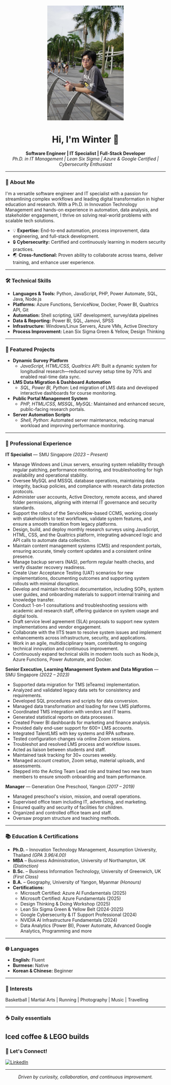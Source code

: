 <!-- Profile image -->
<p align="center">
  <img src="WhatsApp Image 2025-05-30 at 03.04.07_8ea920e8.jpg" width="240" alt="wandernust profile image">
</p>

<h1 align="center">Hi, I'm Winter 👋</h1>
<p align="center">
  <b>Software Engineer | IT Specialist | Full-Stack Developer</b><br>
  <i>Ph.D. in IT Management | Lean Six Sigma | Azure & Google Certified | Cybersecurity Enthusiast</i>
</p>

---

### 🚀 About Me

I'm a versatile software engineer and IT specialist with a passion for streamlining complex workflows and leading digital transformation in higher education and research. With a Ph.D. in Innovation Technology Management and hands-on experience in automation, data analysis, and stakeholder engagement, I thrive on solving real-world problems with scalable tech solutions.

- 💡 **Expertise:** End-to-end automation, process improvement, data engineering, and full-stack development.
- 🔒 **Cybersecurity:** Certified and continuously learning in modern security practices.
- 🌏 **Cross-functional:** Proven ability to collaborate across teams, deliver training, and enhance user experience.

---

### 🛠️ Technical Skills

- **Languages & Tools:** Python, JavaScript, PHP, Power Automate, SQL, Java, Node.js
- **Platforms:** Azure Functions, ServiceNow, Docker, Power BI, Qualtrics API, Git
- **Automation:** Shell scripting, UAT development, survey/data pipelines
- **Data & Reporting:** Power BI, SQL, Jamovi, SPSS
- **Infrastructure:** Windows/Linux Servers, Azure VMs, Active Directory
- **Process Improvement:** Lean Six Sigma Green & Yellow, Design Thinking

---

### 🌟 Featured Projects

- **Dynamic Survey Platform**
  - *JavaScript, HTML/CSS, Qualtrics API*: Built a dynamic system for longitudinal research—reduced survey setup time by 70% and enabled real-time data sync.
- **LMS Data Migration & Dashboard Automation**
  - *SQL, Power BI, Python*: Led migration of LMS data and developed interactive dashboards for course monitoring.
- **Public Portal Management System**
  - *PHP, HTML/CSS, MSSQL, MySQL*: Maintained and enhanced secure, public-facing research portals.
- **Server Automation Scripts**
  - *Shell, Python*: Automated server maintenance, reducing manual workload and improving performance monitoring.

---

### 💼 Professional Experience

**IT Specialist** — SMU Singapore *(2023 – Present)*
- Manage Windows and Linux servers, ensuring system reliability through regular patching, performance monitoring, and troubleshooting for high availability and operational stability.
- Oversee MySQL and MSSQL database operations, maintaining data integrity, backup policies, and compliance with research data protection protocols.
- Administer user accounts, Active Directory, remote access, and shared folder permissions, aligning with internal IT governance and security standards.
- Support the rollout of the ServiceNow-based CCMS, working closely with stakeholders to test workflows, validate system features, and ensure a smooth transition from legacy platforms.
- Design, build, and deploy monthly research surveys using JavaScript, HTML, CSS, and the Qualtrics platform, integrating advanced logic and API calls to automate data collection.
- Maintain content management systems (CMS) and respondent portals, ensuring accurate, timely content updates and a consistent online presence.
- Manage backup servers (NAS), perform regular health checks, and verify disaster recovery readiness.
- Create User Acceptance Testing (UAT) scenarios for new implementations, documenting outcomes and supporting system rollouts with minimal disruption.
- Develop and maintain technical documentation, including SOPs, system user guides, and onboarding materials to support internal training and knowledge transfer.
- Conduct 1-on-1 consultations and troubleshooting sessions with academic and research staff, offering guidance on system usage and digital tools.
- Draft service level agreement (SLA) proposals to support new system implementations and vendor engagement.
- Collaborate with the IITS team to resolve system issues and implement enhancements across infrastructure, security, and applications.
- Work in an agile, multidisciplinary team, contributing to ongoing technical innovation and continuous improvement.
- Continuously expand technical skills in modern tools such as Node.js, Azure Functions, Power Automate, and Docker.

**Senior Executive, Learning Management System and Data Migration** — SMU Singapore *(2022 – 2023)*
- Supported data migration for TMS (eTeams) implementation.
- Analyzed and validated legacy data sets for consistency and requirements.
- Developed SQL procedures and scripts for data conversion.
- Managed data transformation and loading for new LMS platforms.
- Coordinated TMS integration with vendors and IT teams.
- Generated statistical reports on data processes.
- Created Power BI dashboards for marketing and finance analysis.
- Provided daily end-user support for 600+ LMS accounts.
- Integrated TalentLMS with key systems and RPA software.
- Tested configuration changes via online Zoom sessions.
- Troubleshot and resolved LMS process and workflow issues.
- Acted as liaison between students and staff.
- Maintained task tracking for 30+ courses weekly.
- Managed account creation, Zoom setup, material uploads, and assessments.
- Stepped into the Acting Team Lead role and trained two new team members to ensure smooth onboarding and team performance.

**Manager** — Generation One Preschool, Yangon *(2017 – 2019)*
- Managed preschool's vision, mission, and overall operations.
- Supervised office team including IT, advertising, and marketing.
- Ensured quality and security of facilities for children.
- Organized and controlled office team and staff.
- Oversaw program structure and teaching methods.
---

### 📚 Education & Certifications

- **Ph.D.** – Innovation Technology Management, Assumption University, Thailand *(GPA 3.96/4.00)*
- **MBA** – Business Administration, University of Northampton, UK *(Distinction)*
- **B.Sc.** – Business Information Technology, University of Greenwich, UK *(First Class)*
- **B.A.** – Geography, University of Yangon, Myanmar *(Honours)*
- **Certifications:**
  - Microsoft Certified: Azure AI Fundamentals (2025)
  - Microsoft Certified: Azure Fundamentals (2025)
  - Design Thinking & Doing Workshop (2025)
  - Lean Six Sigma Green & Yellow Belt (2024-2025)
  - Google Cybersecurity & IT Support Professional (2024)
  - NVIDIA AI Infrastructure Fundamentals (2024)
  - Data Analytics (Power BI), Power Automate, Advanced Google Analytics, Programming and more

---

### 🌐 Languages

- **English:** Fluent
- **Burmese:** Native
- **Korean & Chinese:** Beginner

---

### 🎯 Interests

Basketball | Martial Arts | Running | Photography | Music | Travelling  

---
### ☕️ Daily essentials

Iced coffee & LEGO builds
---

### 🤝 Let's Connect!

[![LinkedIn](https://img.shields.io/badge/LinkedIn-nwlq77-blue?logo=linkedin)](https://www.linkedin.com/in/nwlq77/)

<!-- 
Open to software engineering and cybersecurity opportunities. Feel free to reach out for collaboration or networking! 
-->

---

<p align="center"><i>Driven by curiosity, collaboration, and continuous improvement.</i></p>
